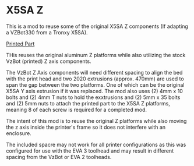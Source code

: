 # X5SA Z
This is a mod to reuse some of the original X5SA Z components (If adapting a VZBot330 from a Tronxy X5SA).

[Printed Part](./X5SA_Z_Close.png)

THis reuses the original aluminum Z platforms while also utilizing the stock VzBot (printed) Z axis components. 

The VzBot Z Axis components will need different spacing to align the bed with the print head and two 2020 extrusions (approx. 470mm) are used to span the gap between the two platforms. One of which can be the original X5SA Y axis extrusion if it was replaced. The mod also uses (2) 4mm x 10 bolts and (2) 4mm T nuts to hold the exxtrusions and (2) 5mm x 35 bolts and (2) 5mm nuts to attach the printed part to the X5SA Z platforms, meaning 8 of each screw is required for a completed mod.

The intent of this mod is to reuse the original Z platforms while also moving the z axis inside the printer's frame so it does not interfere with an enclosure.

The included spacre may not work for all printer configurations as this was configured for use with the EVA 3 toolhead and may result in different spacing from the VzBot or EVA 2 toolheads.
